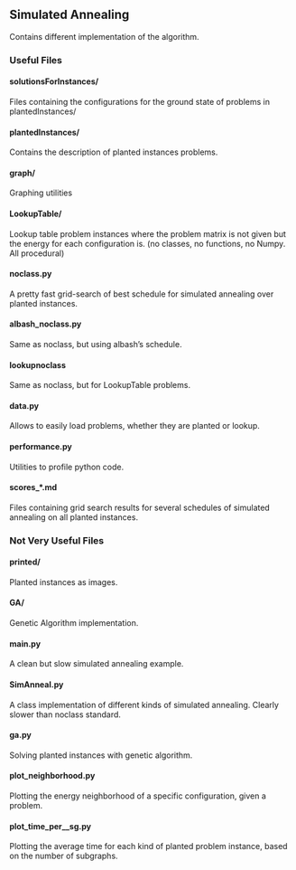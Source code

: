 ## Simulated Annealing

Contains different implementation of the algorithm.

### Useful Files

#### solutionsForInstances/
Files containing the configurations for the ground state of problems in plantedInstances/

#### plantedInstances/
Contains the description of planted instances problems. 

#### graph/
Graphing utilities

#### LookupTable/
Lookup table problem instances where the problem matrix is not given but the energy for each configuration is. (no classes, no functions, no Numpy. All procedural)

#### noclass.py
A pretty fast grid-search of best schedule for simulated annealing over planted instances.

#### albash_noclass.py
Same as noclass, but using albash’s schedule.

#### lookupnoclass
Same as noclass, but for LookupTable problems.

#### data.py
Allows to easily load problems, whether they are planted or lookup.

#### performance.py
Utilities to profile python code.

#### scores_*.md
Files containing grid search results for several schedules of simulated annealing on all planted instances.

### Not Very Useful Files

#### printed/
Planted instances as images.

#### GA/
Genetic Algorithm implementation.

#### main.py
A clean but slow simulated annealing example.

#### SimAnneal.py
A class implementation of different kinds of simulated annealing. Clearly slower than noclass standard.

#### ga.py
Solving planted instances with genetic algorithm.

#### plot_neighborhood.py
Plotting the energy neighborhood of a specific configuration, given a problem.

#### plot_time_per__sg.py
Plotting the average time for each kind of planted problem instance, based on the number of subgraphs.

